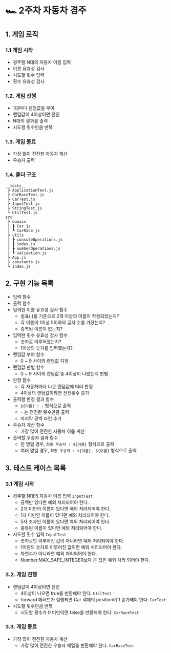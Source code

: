 # 🏎️ 2주차 자동차 경주

## 1. 게임 로직

### 1.1 게임 시작

- 경주할 N대의 자동차 이름 입력
- 이름 유효성 검사
- 시도할 횟수 입력
- 횟수 유효성 검사

### 1.2. 게임 진행

- 1대마다 랜덤값을 부여
- 랜덤값이 4이상이면 전진
- N대의 결과를 출력
- 시도할 횟수만큼 반복

### 1.3. 게임 종료

- 가장 많이 전진한 자동차 계산
- 우승자 출력

### 1.4. 폴더 구조

```
__tests__
 ┣ ApplicationTest.js
 ┣ CarRaceTest.js
 ┣ CarTest.js
 ┣ InputTest.js
 ┣ StringTest.js
 ┗ UtilTest.js
src
 ┣ domain
 ┃ ┣ Car.js
 ┃ ┗ CarRace.js
 ┣ utils
 ┃ ┣ consoleOperations.js
 ┃ ┣ index.js
 ┃ ┣ numberOperations.js
 ┃ ┗ validation.js
 ┣ App.js
 ┣ constants.js
 ┗ index.js
```

## 2. 구현 기능 목록

- 입력 함수
- 출력 함수
- 입력한 이름 유효성 검사 함수
    - 쉼표(,)를 기준으로 2개 이상의 이름이 작성되었는지?
    - 각 이름이 1이상 5이하의 글자 수를 가졌는지?
    - 중복된 이름이 없는지?
- 입력한 횟수 유효성 검사 함수
    - 숫자로 이루어졌는지?
    - 1이상의 숫자를 입력했는지?
- 랜덤값 부여 함수
    - 0 ~ 9 사이의 랜덤값 지정
- 랜덤값 판별 함수
    - 0 ~ 9 사이의 랜덤값 중 4이상이 나왔는지 판별
- 판정 함수
    - 각 자동차마다 나온 랜덤값에 따라 판정
    - 4이상의 랜덤값이라면 전진횟수 증가
- 출력할 판정 결과 함수
    - `${이름} : -` 형식으로 출력
    - `-` 는 전진한 횟수만큼 출력
    - 마지막 공백 라인 추가
- 우승자 계산 함수
    - 가장 많이 전진한 자동차 이름 계산
- 출력할 우승자 결과 함수
    - 한 명일 경우, `최종 우승자 : ${이름}` 형식으로 출력
    - 여러 명일 경우,  `최종 우승자 : ${이름}, ${이름}` 형식으로 출력

## 3. 테스트 케이스 목록

### 3.1 게임 시작

- 경주할 N대의 자동차 이름 입력 `InputTest`
    - 공백만 있다면 예외 처리되어야 한다.
    - 2개 미만의 이름이 있다면 예외 처리되어야 한다.
    - 1자 미만인 이름이 있다면 예외 처리되어야 한다.
    - 5자 초과인 이름이 있다면 예외 처리되어야 한다.
    - 중복된 이름이 있다면 예외 처리되어야 한다.
- 시도할 횟수 입력 `InputTest`
    - 숫자로만 이루어진 값이 아니라면 예외 처리되어야 한다.
    - 1미만의 숫자로 이루어진 값이면 예외 처리되어야 한다.
    - 자연수가 아니라면 예외 처리되어야 한다.
    - Number.MAX_SAFE_INTEGER보다 큰 값은 예외 처리 되어야 한다.

### 3.2. 게임 진행

- 랜덤값이 4이상이면 전진
    - 4이상이 나오면 true를 반환해야 한다. `UtilTest`
    - forward 메서드가 실행되면 Car 객체의 position이 1 증가해야 한다. `CarTest`
- 시도할 횟수만큼 반복
    - 시도할 횟수가 0 미만이면 false를 반환해야 한다. `CarRaceTest`

### 3.3. 게임 종료

- 가장 많이 전진한 자동차 계산
    - 가장 많이 전진한 우승자 배열을 반환해야 한다. `CarRaceTest`